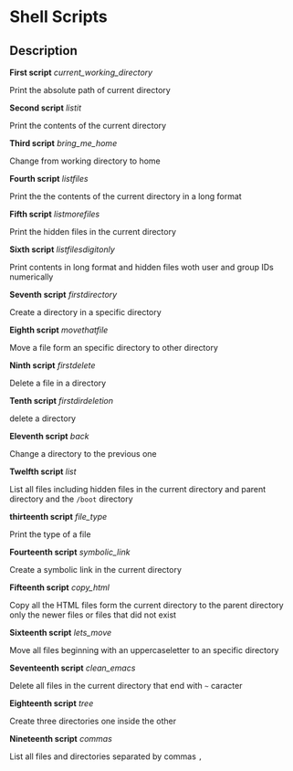 # Shell Scripts

## Description

**First script**
*current_working_directory*

Print the absolute path of current directory

**Second script**
*listit*

Print the contents of the current directory

**Third script**
*bring_me_home*

Change from working directory to home

**Fourth script**
*listfiles*

Print the the contents of the current directory in a long format 

**Fifth script**
*listmorefiles*

Print the hidden files in the current directory

**Sixth script**
*listfilesdigitonly*

Print contents in long format and hidden files woth user and group IDs numerically

**Seventh script**
*firstdirectory*

Create a directory in a specific directory

**Eighth script**
*movethatfile*

Move a file form an specific directory to other directory

**Ninth script**
*firstdelete*

Delete a file in a directory

**Tenth script**
*firstdirdeletion*

delete a directory

**Eleventh script**
*back*

Change a directory to the previous one

**Twelfth script**
*list*

List all files including hidden files in the current directory and parent directory and the `/boot` directory

**thirteenth script**
*file_type*

Print the type of a file

**Fourteenth script**
*symbolic_link*

Create a symbolic link in the current directory

**Fifteenth script**
*copy_html*

Copy all the HTML files form the current directory to the parent directory only the newer files or files that did not exist

**Sixteenth script**
*lets_move*

Move all files beginning with an uppercaseletter to an specific directory

**Seventeenth script**
*clean_emacs*

Delete all files in the current directory that end with `~` caracter

**Eighteenth script**
*tree*

Create three directories one inside the other

**Nineteenth script**
*commas*

List all files and directories separated by commas `,`